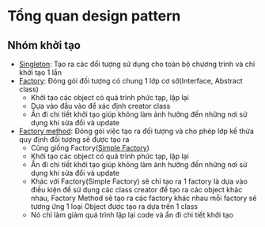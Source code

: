 # Tổng quan design pattern

## Nhóm khởi tạo

- [Singleton](https://github.com/lhoangcuong96/design-patterns/blob/master/1_Singleton/doc.md): Tạo ra các đối tượng sử dụng cho toàn bộ chương trình và chỉ khởi tạo 1 lần
- [Factory](https://github.com/lhoangcuong96/design-patterns/blob/master/2_Factory/doc.md): Đóng gói đối tượng có chung 1 lớp cơ sở(Interface, Abstract class)
    - Khởi tạo các object có quá trình phức tạp, lặp lại
    - Dựa vào đầu vào để xác định creator class
    - Ần đi chi tiết khởi tạo giúp không làm ảnh hưởng đến những nơi sử dụng khi sửa đổi và update
- [Factory method](https://github.com/lhoangcuong96/design-patterns/blob/master/3_Factory_Method/doc.md): Đóng gói việc tạo ra đối tượng và cho phép lớp kế thừa quy định đối tượng sẽ được tạo ra
    - Cũng giống Factory([Simple Factory](https://github.com/lhoangcuong96/design-patterns/blob/master/2_Factory/doc.md))
    - Khởi tạo các object có quá trình phức tạp, lặp lại
    - Ần đi chi tiết khởi tạo giúp không làm ảnh hưởng đến những nơi sử dụng khi sửa đổi và update
    - Khác với Factory(Simple Factory) sẽ chỉ tạo ra 1 factory là dựa vào điều kiện để sử dụng các class creator để tạo ra các object khác nhau, Factory Method sẽ tạo ra các factory khác nhau mỗi factory sẽ tương ứng 1 loại Object được tạo ra dựa trên 1 class
    - Nó chỉ làm giảm quá trình lặp lại code và ẩn đi chi tiết khởi tạo   

